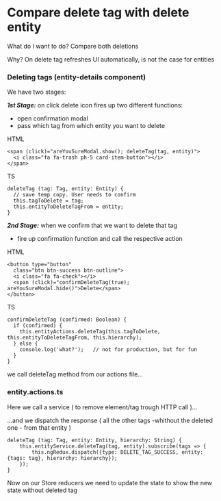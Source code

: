 # Compare delete tag with delete entity


What do I want to do? Compare both deletions

Why? On delete tag refreshes UI automatically, is not the case for entities

### Deleting tags (entity-details component)

We have two stages:

***1st Stage:*** on click delete icon fires up two different functions:

- open confirmation modal
- pass which tag from which entity you want to delete

HTML

```
<span (click)="areYouSureModal.show(); deleteTag(tag, entity)">
  <i class="fa fa-trash ph-5 card-item-button"></i>
</span>
```

TS

```
deleteTag (tag: Tag, entity: Entity) {
  // save temp copy. User needs to confirm
  this.tagToDelete = tag;
  this.entityToDeleteTagFrom = entity;
}
```

***2nd Stage:*** when we confirm that we want to delete that tag

- fire up confirmation function and call the respective action

HTML

```
<button type="button"
  class="btn btn-success btn-outline">
  <i class="fa fa-check"></i>
  <span (click)="confirmDeleteTag(true); areYouSureModal.hide()">Delete</span>
</button>
```

TS

```
confirmDeleteTag (confirmed: Boolean) {
  if (confirmed) {
    this.entityActions.deleteTag(this.tagToDelete, this.entityToDeleteTagFrom, this.hierarchy);
  } else {
    console.log('what?');   // not for production, but for fun
  }
}
```

we call deleteTag method from our actions file...

### entity.actions.ts

Here we call a service ( to remove element/tag trough HTTP call )...

...and we dispatch the response ( all the other tags -whithout the deleted one - from that entity )

```
deleteTag (tag: Tag, entity: Entity, hierarchy: String) {
    this.entityService.deleteTag(tag, entity).subscribe(tags => {
        this.ngRedux.dispatch({type: DELETE_TAG_SUCCESS, entity: {tags: tag}, hierarchy: hierarchy});
    });
}
```

Now on our Store reducers we need to update the state to show the new state without deleted tag



